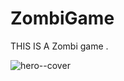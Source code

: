 # ZombiGame


THIS IS A Zombi game .

![hero--cover](https://user-images.githubusercontent.com/113170688/224480300-e2ef915d-98db-4fb4-812a-7ea75ee1824b.png)
